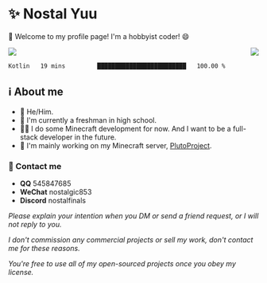 # ✨ Nostal Yuu

👋 Welcome to my profile page! I'm a hobbyist coder! 😄

<div style="display: flex; justify-content: space-between;">
    <span>
        <img src="https://github-readme-stats.vercel.app/api?username=nostalfinals&hide_border=true&show_icons=true&theme=radical">
    </span>
    <span>
        <img src="https://github-readme-stats.vercel.app/api/top-langs/?username=nostalfinals&hide_border=true&show_icons=true&theme=radical&card_width=445">
    </span>
</div>

<!--
![nostalfinals's Profile](https://github-readme-stats.vercel.app/api?username=nostalfinals&show_icons=true&theme=radical)
-->

<!--START_SECTION:waka-->
```txt
Kotlin   19 mins         █████████████████████████   100.00 %
```
<!--END_SECTION:waka-->



## ℹ️ About me
- 👦 He/Him.
- 🏫 I'm currently a freshman in high school.
- 👨‍💻 I do some Minecraft development for now. And I want to be a full-stack developer in the future.
- 💫 I'm mainly working on my Minecraft server, [PlutoProject](https://github.com/PlutoProject).

### 📱 Contact me

- **QQ** 545847685
- **WeChat** nostalgic853
- **Discord** nostalfinals

*Please explain your intention when you DM or send a friend request, or I will not reply to you.*

*I don't commission any commercial projects or sell my work, don't contact me for these reasons.*

*You're free to use all of my open-sourced projects once you obey my license.*
